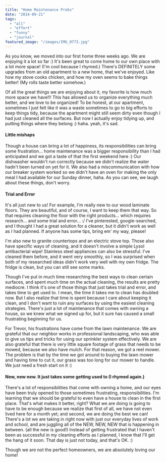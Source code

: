 ```yaml
---
title: "Home Maintenance Probs"
date: "2014-09-21"
tags:
  - "all"
  - "effort"
  - "funny"
  - "journal"
featured_image: "/images/IMG_0773.jpg"
---
```


As you know, we moved into our first home three weeks ago. We are enjoying it a lot so far :) It's been great to come home to our own place with a lot more space! (I'm cool because I rhymed.) There's DEFINITELY some upgrades from an old apartment to a new home, that we've enjoyed. Like how my stove cooks chicken, and how my oven seems to bake things better! (My rolls taste better somehow.)

Of all the great things we are enjoying about it, my favorite is how much more space we have!!! This has allowed us to organize everything much better, and we love to be organized! To be honest, at our apartment, sometimes I just felt like it was a waste sometimes to go to big efforts to keep things tidy, because the apartment might still seem dirty even though I had just cleaned all the surfaces. But now I actually enjoy tidying up, and putting things where they belong :) haha. yeah, it's sad.

#### Little mishaps

Though a house can bring a lot of happiness, its responsibilities can bring some frustration... home maintenance was a bigger responsibility than I had anticipated and we got a taste of that the first weekend here :) Our dishwasher wouldn't run correctly because we didn't realize the water hadn't been turned on yet for it. We also had a miscommunication with how our breaker system worked so we didn't have an oven for making the only meal I had available for our Sunday dinner, haha. As you can see, we laugh about these things, don't worry.

#### Trial and Error

It's all just new to us! For example, I'm really new to our wood laminate floors. They are beautiful, and of course, I want to keep them that way. So that requires cleaning the floor with the right products... which requires research... and some trial and error... :/ I've pinterested, google-searched, and I thought I had a great solution for a cleaner, but it didn't work as well as I had planned. If anyone has some tips, bring em' my way, please!

I'm also new to granite countertops and an electric stove top. Those also have specific ways of cleaning, and it doesn't involve a simple Lysol antibacterial wipe! Stainless steel appliances can also be stressful. I've cleaned them before, and it went very smoothly, so I was surprised when both of my researched ideas didn't work very well with my own fridge. The fridge is clean, but you can still see some marks.

Though I've put in much time researching the best ways to clean certain surfaces, and spent much time on the actual cleaning, the results are pretty mediocre. I think it's one of those things that just takes trial and error, and takes time to get used to. I mean, the time it takes me to clean has doubled now. But I also realize that time is spent because I care about keeping it clean, and I don't want to ruin any surfaces by using the easiest cleaning strategies. There's just a lot of maintenance that comes with owning a house, so we knew what we signed up for, but it sure has caused a small frustrating beginning for us.

For Trevor, his frustrations have come from the lawn maintenance. We are grateful that our neighbor works in professional landscaping, who was able to give us tips and tricks for using our sprinkler system effectively. We are also grateful that there is very little square footage of grass that needs to be mowed, because we also have mulch. For that reason, we got a reel mower. The problem is that by the time we got around to buying the lawn mower and having time to cut it, our grass was too long for our mower to handle. We just need a fresh start on it :)

#### New, new new. It just takes some getting used to (I rhymed again.)

There's a lot of responsibilities that come with owning a home, and our eyes have been truly opened to those sometimes frustrating, responsibilities. I'm learning that we should be grateful to even have a house to clean in the first place. That's what makes it better, right? What we are doing is going to have to be enough because we realize that first of all, we have not even lived here for a month yet; and second, we are doing the best we can! There's a lot we are taking in right now with just our everyday lives of work and school, and are juggling all of the NEW, NEW, NEW that is happening in between. (all the new is good!) Instead of getting frustrated that I haven't been as successful in my cleaning efforts as I planned, I know that I'll get the hang of it soon. That day is just not today, and that's OK. :)

Though we are not the perfect homeowners, we are absolutely loving our home!
